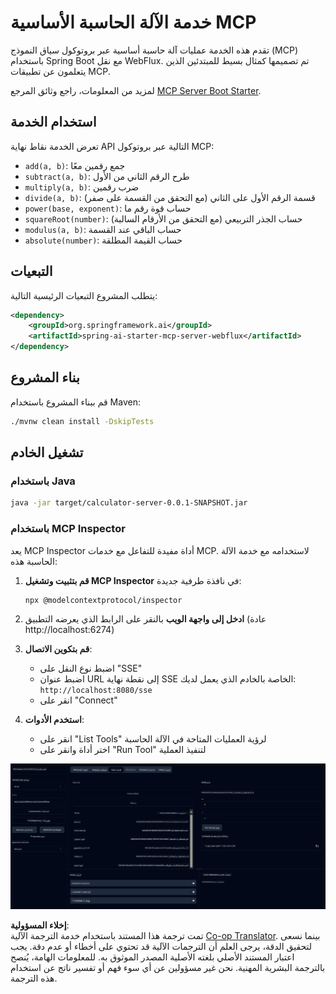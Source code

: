 <!--
CO_OP_TRANSLATOR_METADATA:
{
  "original_hash": "ed9cab32cc67c12d8969b407aa47100a",
  "translation_date": "2025-07-13T17:52:02+00:00",
  "source_file": "03-GettingStarted/01-first-server/solution/java/README.md",
  "language_code": "ar"
}
-->
# خدمة الآلة الحاسبة الأساسية MCP

تقدم هذه الخدمة عمليات آلة حاسبة أساسية عبر بروتوكول سياق النموذج (MCP) باستخدام Spring Boot مع نقل WebFlux. تم تصميمها كمثال بسيط للمبتدئين الذين يتعلمون عن تطبيقات MCP.

لمزيد من المعلومات، راجع وثائق المرجع [MCP Server Boot Starter](https://docs.spring.io/spring-ai/reference/api/mcp/mcp-server-boot-starter-docs.html).

## استخدام الخدمة

تعرض الخدمة نقاط نهاية API التالية عبر بروتوكول MCP:

- `add(a, b)`: جمع رقمين معًا
- `subtract(a, b)`: طرح الرقم الثاني من الأول
- `multiply(a, b)`: ضرب رقمين
- `divide(a, b)`: قسمة الرقم الأول على الثاني (مع التحقق من القسمة على صفر)
- `power(base, exponent)`: حساب قوة رقم ما
- `squareRoot(number)`: حساب الجذر التربيعي (مع التحقق من الأرقام السالبة)
- `modulus(a, b)`: حساب الباقي عند القسمة
- `absolute(number)`: حساب القيمة المطلقة

## التبعيات

يتطلب المشروع التبعيات الرئيسية التالية:

```xml
<dependency>
    <groupId>org.springframework.ai</groupId>
    <artifactId>spring-ai-starter-mcp-server-webflux</artifactId>
</dependency>
```

## بناء المشروع

قم ببناء المشروع باستخدام Maven:
```bash
./mvnw clean install -DskipTests
```

## تشغيل الخادم

### باستخدام Java

```bash
java -jar target/calculator-server-0.0.1-SNAPSHOT.jar
```

### باستخدام MCP Inspector

يعد MCP Inspector أداة مفيدة للتفاعل مع خدمات MCP. لاستخدامه مع خدمة الآلة الحاسبة هذه:

1. **قم بتثبيت وتشغيل MCP Inspector** في نافذة طرفية جديدة:
   ```bash
   npx @modelcontextprotocol/inspector
   ```

2. **ادخل إلى واجهة الويب** بالنقر على الرابط الذي يعرضه التطبيق (عادة http://localhost:6274)

3. **قم بتكوين الاتصال**:
   - اضبط نوع النقل على "SSE"
   - اضبط عنوان URL إلى نقطة نهاية SSE الخاصة بالخادم الذي يعمل لديك: `http://localhost:8080/sse`
   - انقر على "Connect"

4. **استخدم الأدوات**:
   - انقر على "List Tools" لرؤية العمليات المتاحة في الآلة الحاسبة
   - اختر أداة وانقر على "Run Tool" لتنفيذ العملية

![MCP Inspector Screenshot](../../../../../../translated_images/tool.40e180a7b0d0fe2067cf96435532b01f63f7f8619d6b0132355a04b426b669ac.ar.png)

**إخلاء المسؤولية**:  
تمت ترجمة هذا المستند باستخدام خدمة الترجمة الآلية [Co-op Translator](https://github.com/Azure/co-op-translator). بينما نسعى لتحقيق الدقة، يرجى العلم أن الترجمات الآلية قد تحتوي على أخطاء أو عدم دقة. يجب اعتبار المستند الأصلي بلغته الأصلية المصدر الموثوق به. للمعلومات الهامة، يُنصح بالترجمة البشرية المهنية. نحن غير مسؤولين عن أي سوء فهم أو تفسير ناتج عن استخدام هذه الترجمة.